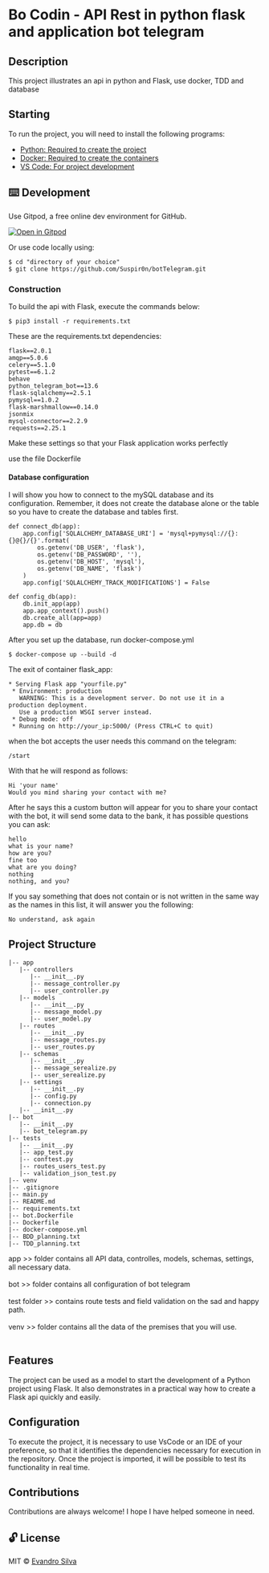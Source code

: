 #  Bo Codin - API Rest in python flask and application bot telegram

## Description
This project illustrates an api in python and Flask, use docker, TDD and database

## Starting

To run the project, you will need to install the following programs:

- [Python: Required to create the project](https://www.python.org/downloads/)
- [Docker: Required to create the containers](https://www.docker.com/)
- [VS Code: For project development](https://code.visualstudio.com/)

## ⌨️ Development

Use Gitpod, a free online dev environment for GitHub.

[![Open in Gitpod](https://gitpod.io/button/open-in-gitpod.svg)](https://gitpod.io/#https://github.com/Suspir0n/botTelegram.git)

Or use code locally using:
```
$ cd "directory of your choice"
$ git clone https://github.com/Suspir0n/botTelegram.git
```

### Construction

To build the api with Flask, execute the commands below:

```
$ pip3 install -r requirements.txt
```

These are the requirements.txt dependencies:

```
flask==2.0.1
amqp==5.0.6
celery==5.1.0
pytest==6.1.2
behave
python_telegram_bot==13.6
flask-sqlalchemy==2.5.1
pymysql==1.0.2
flask-marshmallow==0.14.0
jsonmix
mysql-connector==2.2.9
requests==2.25.1
```

Make these settings so that your Flask application works perfectly

use the file Dockerfile

#### Database configuration 

I will show you how to connect to the mySQL database 
and its configuration. Remember, it does not create the 
database alone or the table so you have to create the 
database and tables first.

```
def connect_db(app):
    app.config['SQLALCHEMY_DATABASE_URI'] = 'mysql+pymysql://{}:{}@{}/{}'.format(
        os.getenv('DB_USER', 'flask'),
        os.getenv('DB_PASSWORD', ''),
        os.getenv('DB_HOST', 'mysql'),
        os.getenv('DB_NAME', 'flask')
    )
    app.config['SQLALCHEMY_TRACK_MODIFICATIONS'] = False
    
def config_db(app):
    db.init_app(app)
    app.app_context().push()
    db.create_all(app=app)
    app.db = db
```

After you set up the database, run docker-compose.yml
```
$ docker-compose up --build -d
```

The exit of container flask_app:

```
* Serving Flask app "yourfile.py"
 * Environment: production
   WARNING: This is a development server. Do not use it in a production deployment.
   Use a production WSGI server instead.
 * Debug mode: off
 * Running on http://your_ip:5000/ (Press CTRL+C to quit)
```

when the bot accepts the user needs this command on the telegram:

```
/start
```

With that he will respond as follows:

```
Hi 'your name'
Would you mind sharing your contact with me?
```

After he says this a custom button will appear for you to share your contact with the bot, 
it will send some data to the bank, it has possible questions you can ask:

```
hello
what is your name?
how are you?
fine too
what are you doing?
nothing
nothing, and you?
```

If you say something that does not contain or is not written in the same way as the names in this list, it will answer you the following:

```
No understand, ask again
```

## Project Structure

```
|-- app
   |-- controllers
      |-- __init__.py
      |-- message_controller.py
      |-- user_controller.py
   |-- models
      |-- __init__.py
      |-- message_model.py
      |-- user_model.py
   |-- routes
      |-- __init__.py
      |-- message_routes.py
      |-- user_routes.py
   |-- schemas
      |-- __init__.py
      |-- message_serealize.py
      |-- user_serealize.py
   |-- settings
      |-- __init__.py
      |-- config.py
      |-- connection.py
   |-- __init__.py
|-- bot
   |-- __init__.py
   |-- bot_telegram.py
|-- tests
   |-- __init__.py
   |-- app_test.py
   |-- conftest.py
   |-- routes_users_test.py
   |-- validation_json_test.py
|-- venv
|-- .gitignore
|-- main.py
|-- README.md    
|-- requirements.txt
|-- bot.Dockerfile
|-- Dockerfile
|-- docker-compose.yml
|-- BDD_planning.txt
|-- TDD_planning.txt
```
app >> folder contains all API data, controlles, models, schemas, 
settings, all necessary data.
<br><br>
bot >> folder contains all configuration of bot telegram
<br><br>
test folder >> contains route tests and field validation on the 
sad and happy path.
<br><br>
venv >> folder contains all the data of the premises that you 
will use.
<br><br>

## Features

The project can be used as a model to start the development of a Python project using Flask. It also demonstrates in a practical way how to create a Flask api quickly and easily.

## Configuration

To execute the project, it is necessary to use VsCode or an IDE of your preference, so that it identifies the dependencies necessary for execution in the repository. Once the project is imported, it will be possible to test its functionality in real time.

## Contributions

Contributions are always welcome! I hope I have helped someone in need.

## 🔓 License
MIT © [Evandro Silva](https://www.linkedin.com/in/suspir0n/)
